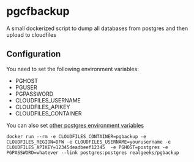 # pgcfbackup

A small dockerized script to dump all databases from postgres and then upload to cloudfiles


## Configuration

You need to set the following environment variables:

  * PGHOST
  * PGUSER
  * PGPASSWORD
  * CLOUDFILES_USERNAME
  * CLOUDFILES_APIKEY
  * CLOUDFILES_CONTAINER

You can also set [other postgres environment variables](http://www.postgresql.org/docs/9.1/static/libpq-envars.html)


```
docker run --rm -e CLOUDFILES_CONTAINER=pgbackup -e CLOUDFILES_REGION=DFW -e CLOUDFILES_USERNAME=yourusername -e CLOUDFILES_APIKEY=12345deadbeef12345  -e PGHOST=postgres -e PGPASSWORD=whatever --link postgres:postgres realgeeks/pgbackup
```




